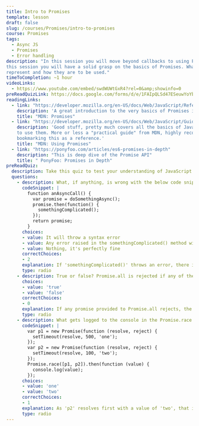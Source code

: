 ```yaml
---
title: Intro to Promises
template: lesson
draft: false
slug: /courses/Promises/intro-to-promises
course: Promises
tags:
  - Async JS
  - Promises
  - Error handling
description: "In this session you will move beyond callbacks to using Promises. By the end of
this session you will have a solid grasp on the basics of Promises. What they
represent and how they are to be used."
timeToCompletion: ~1 hour
videoLinks: 
  - https://www.youtube.com/embed/swdWUWtGxR4?rel=0&amp;showinfo=0
preReadQuizLink: https://docs.google.com/forms/d/e/1FAIpQLSd47ESeuwYoYbc_R-i33ilaPwoEY7D5OMUUOVUwk1hiLvZ3mQ/viewform
readingLinks: 
  - link: "https://developer.mozilla.org/en-US/docs/Web/JavaScript/Reference/Global_Objects/Promise"
    description: 'A great introduction to the very basics of Promises in JavaScript from MDN.'
    title: "MDN: Promises"
  - link: "https://developer.mozilla.org/en-US/docs/Web/JavaScript/Guide/Using_promises"
    description: 'Good stuff, pretty much covers all the basics of JavaScript Promises and how
    to use them. More or less a "practical guide" from MDN, highly recommend
    bookmarking this as a reference.'
    title: "MDN: Using Promises"
  - link: "https://ponyfoo.com/articles/es6-promises-in-depth"
    description: "This is deep dive of the Promise API"
    title: " PonyFoo: Promises in Depth"
preReadQuiz:
  description: Take this quiz to test your understanding of JavaScript Promises (Advanced)!
  questions: 
    - description: What, if anything, is wrong with the below code snippet?
      codeSnippet: |
        function anAsyncCall() {
          var promise = doSomethingAsync();
          promise.then(function() {
            somethingComplicated();
          });
          return promise;
        }
      choices:
      - value: It will throw a syntax error
      - value: Any error raised in the somethingComplicated() method will not get caught.
      - value: Nothing, it's perfectly fine
      correctChoices: 
      - 2
      explanation: If 'somethingComplicated()' throws an error, there is no 'catch' statement on its containing promise that will 'catch' the error.
      type: radio
    - description: True or false? Promise.all is rejected if any of the elements are rejected.
      choices:
      - value: 'true'
      - value: 'false'
      correctChoices: 
      - 0
      explanation: If any promise provided to Promise.all rejects, the promise it returns will also be rejected.
      type: radio
    - description: What gets logged to the console in the Promise.race function?
      codeSnippet: |
        var p1 = new Promise(function (resolve, reject) {
          setTimeout(resolve, 500, 'one');
        }); 
        var p2 = new Promise(function (resolve, reject) {
          setTimeout(resolve, 100, 'two');
        }); 
        Promise.race([p1, p2]).then(function (value) {
          console.log(value);
        });
      choices:
      - value: 'one'
      - value: 'two'
      correctChoices: 
      - 1
      explanation: As 'p2' resolves first with a value of 'two', that is what Promise.race will resolve with.
      type: radio
---
```

